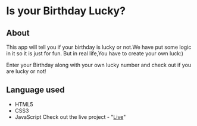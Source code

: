 # Is your Birthday Lucky?

## About

This app will tell you if your birthday is lucky or not.We have put some logic in it so it is just for fun. But in real life,You have to create your own luck:) 

Enter your Birthday along with your own lucky number and check out if you are lucky or not!

## Language used

- HTML5
- CSS3
- JavaScript
Check out the live project - "[Live](https://vishalyadav-code.github.io/lucky-bithday/)"

